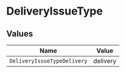 # DeliveryIssueType


## Values

| Name                        | Value                       |
| --------------------------- | --------------------------- |
| `DeliveryIssueTypeDelivery` | delivery                    |